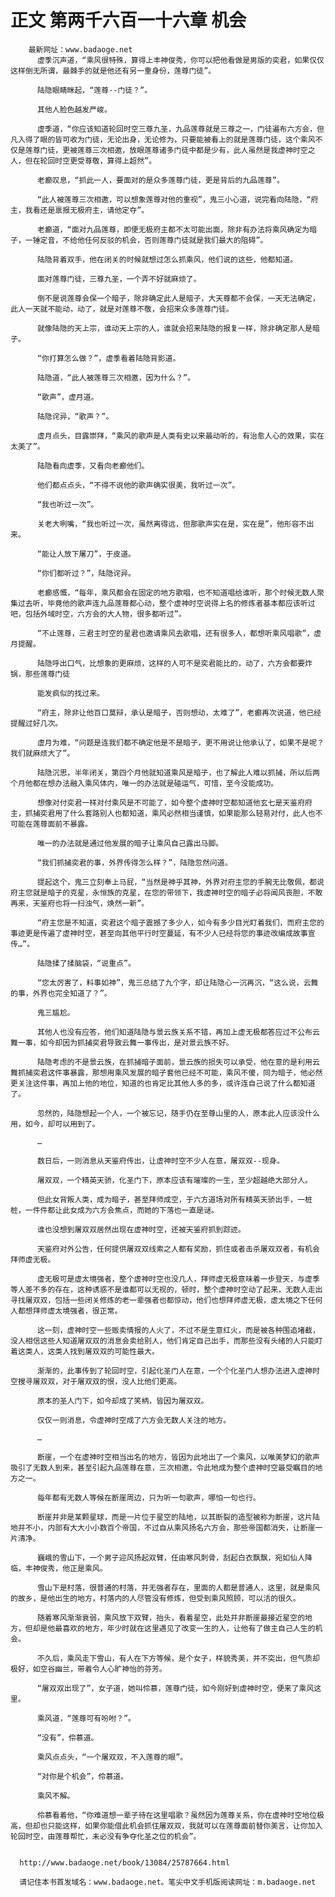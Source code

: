 # 正文 第两千六百一十六章 机会
        最新网址：www.badaoge.net
          虚季沉声道，“乘风很特殊，算得上丰神俊秀，你可以把他看做是男版的奕君，如果仅仅这样倒无所谓，最棘手的就是他还有另一重身份，莲尊门徒”。
      
          陆隐眼睛眯起，“莲尊--门徒？”。
      
          其他人脸色越发严峻。
      
          虚季道，“你应该知道轮回时空三尊九圣，九品莲尊就是三尊之一，门徒遍布六方会，但凡入得了眼的皆可收为门徒，无论出身，无论修为，只要能被看上的就是莲尊门徒，这个乘风不仅是莲尊门徒，更被莲尊三次相邀，放眼莲尊诸多门徒中都是少有，此人虽然是我虚神时空之人，但在轮回时空更受尊敬，算得上超然”。
      
          老癫叹息，“抓此一人，要面对的是众多莲尊门徒，更是背后的九品莲尊”。
      
          “此人被莲尊三次相邀，可以想象莲尊对他的重视”，鬼三小心道，说完看向陆隐，“府主，我看还是禀报无极府主，请他定夺”。
      
          老癫道，“面对九品莲尊，即便无极府主都不太可能出面，除非有办法将乘风确定为暗子，一锤定音，不给他任何反驳的机会，否则莲尊门徒就是我们最大的阻碍”。
      
          陆隐背着双手，他在闭关的时候就想过怎么抓乘风，他们说的这些，他都知道。
      
          面对莲尊门徒，三尊九圣，一个弄不好就麻烦了。
      
          倒不是说莲尊会保一个暗子，除非确定此人是暗子，大天尊都不会保，一天无法确定，此人一天就不能动，动了，就是对莲尊不敬，会招来众多莲尊门徒。
      
          就像陆隐的天上宗，谁动天上宗的人，谁就会招来陆隐的报复一样，除非确定那人是暗子。
      
          “你打算怎么做？”，虚季看着陆隐背影道。
      
          陆隐道，“此人被莲尊三次相邀，因为什么？”。
      
          “歌声”，虚月道。
      
          陆隐诧异，“歌声？”。
      
          虚月点头，目露崇拜，“乘风的歌声是人类有史以来最动听的，有治愈人心的效果，实在太美了”。
      
          陆隐看向虚季，又看向老癫他们。
      
          他们都点点头，“不得不说他的歌声确实很美，我听过一次”。
      
          “我也听过一次”。
      
          关老大咧嘴，“我也听过一次，虽然离得远，但那歌声实在是，实在是”，他形容不出来。
      
          “能让人放下屠刀”，于皮道。
      
          “你们都听过？”，陆隐诧异。
      
          老癫感慨，“每年，乘风都会在固定的地方歌唱，也不知道唱给谁听，那个时候无数人聚集过去听，毕竟他的歌声连九品莲尊都心动，整个虚神时空说得上名的修炼者基本都应该听过吧，包括外域时空，六方会的大人物，很多都听过”。
      
          “不止莲尊，三君主时空的星君也邀请乘风去歌唱，还有很多人，都想听乘风唱歌”，虚月提醒。
      
          陆隐呼出口气，比想象的更麻烦，这样的人可不是奕君能比的，动了，六方会都要炸锅，那些莲尊门徒
      
          能发疯似的找过来。
      
          “府主，除非让他百口莫辩，承认是暗子，否则想动，太难了”，老癫再次说道，他已经提醒过好几次。
      
          虚月为难，“问题是连我们都不确定他是不是暗子，更不用说让他承认了，如果不是呢？我们就麻烦大了”。
      
          陆隐沉思，半年闭关，第四个月他就知道乘风是暗子，也了解此人难以抓捕，所以后两个月他都在想办法融入乘风体内，唯一的办法就是碰运气，可惜，至今没能成功。
      
          想像对付奕君一样对付乘风是不可能了，如今整个虚神时空都知道他玄七是天鉴府府主，抓捕奕君用了什么套路别人也都知道，乘风必然相当谨慎，如果能那么轻易对付，此人也不可能在莲尊面前不暴露。
      
          唯一的办法就是通过他发展的暗子让乘风自己露出马脚。
      
          “我们抓捕奕君的事，外界传得怎么样？”，陆隐忽然问道。
      
          提起这个，鬼三立刻奉上马屁，“当然是神乎其神，外界对府主您的手腕无比敬佩，都说府主您就是暗子的克星，永恒族的克星，在您的带领下，我虚神时空的暗子必将闻风丧胆，不敢再来，天鉴府也将一扫浊气，焕然一新”。
      
          “府主您是不知道，奕君这个暗子震撼了多少人，如今有多少目光盯着我们，而府主您的事迹更是传遍了虚神时空，甚至向其他平行时空蔓延，有不少人已经将您的事迹改编成故事宣传…”。
      
          陆隐揉了揉脑袋，“说重点”。
      
          “您太厉害了，料事如神”，鬼三总结了九个字，却让陆隐心一沉再沉，“这么说，云舞的事，外界也完全知道了？”。
      
          鬼三尴尬。
      
          其他人也没有应答，他们知道陆隐与景云族关系不错，再加上虚无极都答应过不公布云舞一事，如今却因为抓捕奕君导致云舞一事传出，是对景云族不好。
      
          陆隐考虑的不是景云族，在抓捕暗子面前，景云族的损失可以承受，他在意的是利用云舞抓捕奕君这件事暴露，那想用乘风发展的暗子套他已经不可能，乘风不傻，同为暗子，他必然更关注这件事，再加上他的地位，知道的也肯定比其他人多的多，或许连自己说了什么都知道了。
      
          忽然的，陆隐想起一个人，一个被忘记，随手仍在至尊山里的人，原本此人应该没什么用，如今，却可以用到了。
      
          …
      
          数日后，一则消息从天鉴府传出，让虚神时空不少人在意，屠双双--现身。
      
          屠双双，一个精英天骄，化圣门下，原本应该有璀璨的一生，至少超越绝大部分人。
      
          但此女背叛人类，成为暗子，甚至拜师成空，于六方道场对所有精英天骄出手，一桩桩，一件件都让此女成为六方会焦点，而她的下落也一直是谜。
      
          谁也没想到屠双双居然出现在虚神时空，还被天鉴府抓到踪迹。
      
          天鉴府对外公告，任何提供屠双双线索之人都有奖励，抓住或者击杀屠双双者，有机会拜师虚无极。
      
          虚无极可是虚太境强者，整个虚神时空也没几人，拜师虚无极意味着一步登天，与虚季等人差不多的存在，这种诱惑不是谁都可以无视的，顿时，整个虚神时空动了起来，无数人走出寻找屠双双，包括一些闭关修炼的老一辈强者也都惊动，他们也想拜师虚无极，虚太境之下任何人都想拜师虚太境强者，很正常。
      
          这一刻，虚神时空一些贩卖情报的人火了，不过不是生意红火，而是被各种围追堵截，没人相信这些人知道屠双双的消息会卖给别人，他们肯定自己出手，而那些没有头绪的人只能盯着这类人，这类人找到屠双双的可能性最大。
      
          渐渐的，此事传到了轮回时空，引起化圣门人在意，一个个化圣门人想办法进入虚神时空搜寻屠双双，对于屠双双的恨，没人比他们更高。
      
          原本的圣人门下，如今却成了笑柄，皆因为屠双双。
      
          仅仅一则消息，令虚神时空成了六方会无数人关注的地方。
      
          …
      
          断崖，一个在虚神时空相当出名的地方，皆因为此地出了一个乘风，以唯美梦幻的歌声吸引了无数人到来，甚至引起九品莲尊在意，三次相邀，令此地成为整个虚神时空最受瞩目的地方之一。
      
          每年都有无数人等候在断崖周边，只为听一句歌声，哪怕一句也行。
      
          断崖并非是某颗星球，而是一片位于星空的陆地，以其断裂的造型被称为断崖，这片陆地并不小，内部有大大小小数百个帝国，不过自从乘风扬名六方会，那些帝国都消失，让断崖一片清净。
      
          巍峨的雪山下，一个男子迎风扬起双臂，任由寒风刺骨，刮起白衣飘飘，宛如仙人降临，丰神俊秀，他正是乘风。
      
          雪山下是村落，很普通的村落，并无强者存在，里面的人都是普通人，这里，就是乘风的故乡，是他出生的地方，村落内的人尽管没有修炼，但受到乘风照顾，可以活的很久。
      
          随着寒风渐渐衰弱，乘风放下双臂，抬头，看着星空，此处并非断崖最接近星空的地方，但却是他最喜欢的地方，年少时就在这里遇见了改变一生的人，让他有了做主自己人生的机会。
      
          不久后，乘风走下雪山，有人在下方等候，是个女子，样貌秀美，并不突出，但气质却极好，如空谷幽兰，带着令人心旷神怡的芬芳。
      
          “屠双双出现了”，女子道，她叫伶慕，莲尊门徒，如今刚好到虚神时空，便来了乘风这里。
      
          乘风道，“莲尊可有吩咐？”。
      
          “没有”，伶慕道。
      
          乘风点点头，“一个屠双双，不入莲尊的眼”。
      
          “对你是个机会”，伶慕道。
      
          乘风不解。
      
          伶慕看着他，“你难道想一辈子待在这里唱歌？虽然因为莲尊关系，你在虚神时空地位极高，但却也只能这样，如果你能借此机会抓住屠双双，我就可以在莲尊面前替你美言，让你加入轮回时空，由莲尊帮忙，未必没有争夺化圣之位的机会”。
      
      
      http://www.badaoge.net/book/13084/25787664.html
      
      请记住本书首发域名：www.badaoge.net。笔尖中文手机版阅读网址：m.badaoge.net